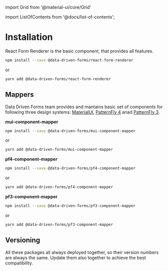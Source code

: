 import Grid from '@material-ui/core/Grid'

import ListOfContents from '@docs/list-of-contents';

<Grid container item>
<Grid item xs={12} md={10}>

# Installation

React Form Renderer is the basic component, that provides all features.

```bash
npm install --save @data-driven-forms/react-form-renderer
```
or
```bash
yarn add @data-driven-forms/react-form-renderer
```

## Mappers

Data Driven Forms team provides and mantains basic set of components for following three design systems: [MaterialUI](https://material-ui.com/), [PatternFly 4](https://www.patternfly.org/v4/) anad [PatternFly 3](https://www.patternfly.org/v3/).

**mui-component-mapper**

```bash
npm install --save @data-driven-forms/mui-component-mapper
```
or
```bash
yarn add @data-driven-forms/mui-component-mapper
```

**pf4-component-mapper**

```bash
npm install --save @data-driven-forms/pf4-component-mapper
```
or
```bash
yarn add @data-driven-forms/pf4-component-mapper
```

**pf3-component-mapper**

```bash
npm install --save @data-driven-forms/pf3-component-mapper
```
or
```bash
yarn add @data-driven-forms/pf3-component-mapper
```

## Versioning

All these packages all always deployed together, so their version numbers are always the same. Update them also together to achieve the best compatibility.

</Grid>
<Grid item xs={false} md={2}>
  <ListOfContents file="renderer/installation" />
</Grid>
</Grid>
